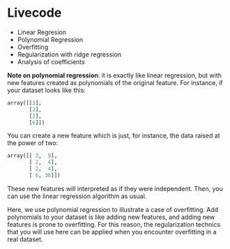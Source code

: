 # Livecode

- Linear Regresion
- Polynomial Regression
- Overfitting
- Regularization with ridge regression
- Analysis of coefficients

  
**Note on polynomial regression**: it is exactly like linear regression, but with new features created as polynomials of the original feature. For instance, if your dataset looks like this:

```python
array([[3],
       [2],
       [2],
       [6]])
```
You can create a new feature which is just, for instance, the data raised at the power of two:

```python
array([[ 3,  9],
       [ 2,  4],
       [ 2,  4],
       [ 6, 36]])
```
  
These new features will interpreted as if they were independent. Then, you can use the linear regression algorithm as usual.
  
  
Here, we use polynomial regression to illustrate a case of overfitting. Add polynomials to your dataset is like adding new features, and adding new features is prone to overfitting. For this reason, the regularization technics that you will use here can be applied when you encounter overfitting in a real dataset.